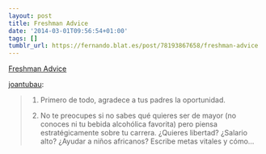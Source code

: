 ```yaml
---
layout: post
title: Freshman Advice
date: '2014-03-01T09:56:54+01:00'
tags: []
tumblr_url: https://fernando.blat.es/post/78193867658/freshman-advice
---
```

[Freshman Advice](http://joantubau.tumblr.com/post/73299944016/freshman-advice)  

[joantubau](http://joantubau.tumblr.com/post/73299944016/freshman-advice):

> 1. Primero de todo, agradece a tus padres la oportunidad.
> 
> 2. No te preocupes si no sabes qué quieres ser de mayor (no conoces ni tu bebida alcohólica favorita) pero piensa estratégicamente sobre tu carrera. ¿Quieres libertad? ¿Salario alto? ¿Ayudar a niños africanos? Escribe metas vitales y cómo…
